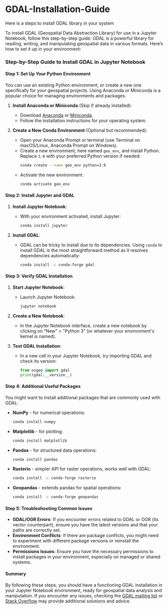 # GDAL-Installation-Guide
Here is a steps to install GDAL library in your system 


To install GDAL (Geospatial Data Abstraction Library) for use in a Jupyter Notebook, follow this step-by-step guide. GDAL is a powerful library for reading, writing, and manipulating geospatial data in various formats. Here’s how to set it up in your environment:

### Step-by-Step Guide to Install GDAL in Jupyter Notebook

#### Step 1: Set Up Your Python Environment

You can use an existing Python environment, or create a new one specifically for your geospatial projects. Using Anaconda or Miniconda is a popular choice for managing environments and packages.

1. **Install Anaconda or Miniconda** (Skip if already installed):
   - Download [Anaconda](https://www.anaconda.com/products/distribution) or [Miniconda](https://docs.conda.io/en/latest/miniconda.html).
   - Follow the installation instructions for your operating system.

2. **Create a New Conda Environment** (Optional but recommended):
   - Open your Anaconda Prompt or terminal (use Terminal on macOS/Linux, Anaconda Prompt on Windows).
   - Create a new environment, here named `geo_env`, and install Python. Replace `3.8` with your preferred Python version if needed:
     ```bash
     conda create --name geo_env python=3.8
     ```
   - Activate the new environment:
     ```bash
     conda activate geo_env
     ```

#### Step 2: Install Jupyter and GDAL

1. **Install Jupyter Notebook**:
   - With your environment activated, install Jupyter:
     ```bash
     conda install jupyter
     ```

2. **Install GDAL**:
   - GDAL can be tricky to install due to its dependencies. Using `conda` to install GDAL is the most straightforward method as it resolves dependencies automatically:
     ```bash
     conda install -c conda-forge gdal
     ```

#### Step 3: Verify GDAL Installation

1. **Start Jupyter Notebook**:
   - Launch Jupyter Notebook:
     ```bash
     jupyter notebook
     ```

2. **Create a New Notebook**:
   - In the Jupyter Notebook interface, create a new notebook by clicking on "New" > "Python 3" (or whatever your environment's kernel is named).

3. **Test GDAL Installation**:
   - In a new cell in your Jupyter Notebook, try importing GDAL and check its version:
     ```python
     from osgeo import gdal
     print(gdal.__version__)
     ```

#### Step 4: Additional Useful Packages

You might want to install additional packages that are commonly used with GDAL:

- **NumPy** - for numerical operations:
  ```bash
  conda install numpy
  ```
- **Matplotlib** - for plotting:
  ```bash
  conda install matplotlib
  ```
- **Pandas** - for structured data operations:
  ```bash
  conda install pandas
  ```
- **Rasterio** - simpler API for raster operations, works well with GDAL:
  ```bash
  conda install -c conda-forge rasterio
  ```
- **Geopandas** - extends pandas for spatial operations:
  ```bash
  conda install -c conda-forge geopandas
  ```

#### Step 5: Troubleshooting Common Issues

- **GDAL/OGR Errors**: If you encounter errors related to GDAL or OGR (its vector counterpart), ensure you have the latest versions and that your paths are correctly set.
- **Environment Conflicts**: If there are package conflicts, you might need to experiment with different package versions or reinstall the environment.
- **Permissions Issues**: Ensure you have the necessary permissions to install packages in your environment, especially on managed or shared systems.

#### Summary

By following these steps, you should have a functioning GDAL installation in your Jupyter Notebook environment, ready for geospatial data analysis and manipulation. If you encounter any issues, checking the [GDAL mailing list](https://lists.osgeo.org/mailman/listinfo/gdal-dev) or [Stack Overflow](https://stackoverflow.com/questions/tagged/gdal) may provide additional solutions and advice.
